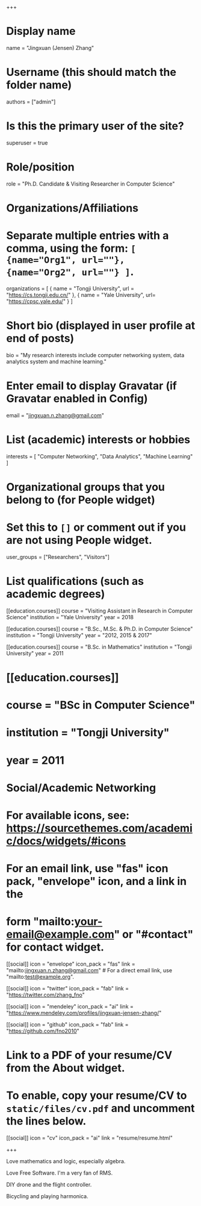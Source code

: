 +++
# Display name
name = "Jingxuan (Jensen) Zhang"

# Username (this should match the folder name)
authors = ["admin"]

# Is this the primary user of the site?
superuser = true

# Role/position
role = "Ph.D. Candidate & Visiting Researcher in Computer Science"

# Organizations/Affiliations
#   Separate multiple entries with a comma, using the form: `[ {name="Org1", url=""}, {name="Org2", url=""} ]`.
organizations = [ { name = "Tongji University", url = "https://cs.tongji.edu.cn/" }, { name = "Yale University", url= "https://cpsc.yale.edu/" } ]

# Short bio (displayed in user profile at end of posts)
bio = "My research interests include computer networking system, data analytics system and machine learning."

# Enter email to display Gravatar (if Gravatar enabled in Config)
email = "jingxuan.n.zhang@gmail.com"

# List (academic) interests or hobbies
interests = [
  "Computer Networking",
  "Data Analytics",
  "Machine Learning"
]

# Organizational groups that you belong to (for People widget)
#   Set this to `[]` or comment out if you are not using People widget.
user_groups = ["Researchers", "Visitors"]

# List qualifications (such as academic degrees)
[[education.courses]]
  course = "Visiting Assistant in Research in Computer Science"
  institution = "Yale University"
  year = 2018

[[education.courses]]
  course = "B.Sc., M.Sc. & Ph.D. in Computer Science"
  institution = "Tongji University"
  year = "2012, 2015 & 2017"

[[education.courses]]
  course = "B.Sc. in Mathematics"
  institution = "Tongji University"
  year = 2011

# [[education.courses]]
#   course = "BSc in Computer Science"
#   institution = "Tongji University"
#   year = 2011

# Social/Academic Networking
# For available icons, see: https://sourcethemes.com/academic/docs/widgets/#icons
#   For an email link, use "fas" icon pack, "envelope" icon, and a link in the
#   form "mailto:your-email@example.com" or "#contact" for contact widget.

[[social]]
  icon = "envelope"
  icon_pack = "fas"
  link = "mailto:jingxuan.n.zhang@gmail.com"  # For a direct email link, use "mailto:test@example.org".

[[social]]
  icon = "twitter"
  icon_pack = "fab"
  link = "https://twitter.com/zhang_fno"

[[social]]
  icon = "mendeley"
  icon_pack = "ai"
  link = "https://www.mendeley.com/profiles/jingxuan-jensen-zhang/"

[[social]]
  icon = "github"
  icon_pack = "fab"
  link = "https://github.com/fno2010"

# Link to a PDF of your resume/CV from the About widget.
# To enable, copy your resume/CV to `static/files/cv.pdf` and uncomment the lines below.
[[social]]
  icon = "cv"
  icon_pack = "ai"
  link = "resume/resume.html"

+++

Love mathematics and logic, especially algebra.

Love Free Software. I'm a very fan of RMS.

DIY drone and the flight controller.

Bicycling and playing harmonica.
